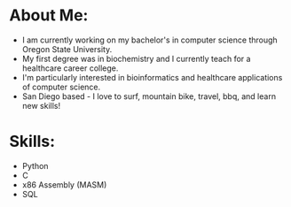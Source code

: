 # **About Me:**
  + I am currently working on my bachelor's in computer science through Oregon State University.
  + My first degree was in biochemistry and I currently teach for a healthcare career college.
  + I'm particularly interested in bioinformatics and healthcare applications of computer science.
  + San Diego based - I love to surf, mountain bike, travel, bbq, and learn new skills!



# **Skills:**
+ Python
+ C
+ x86 Assembly (MASM)
+ SQL

